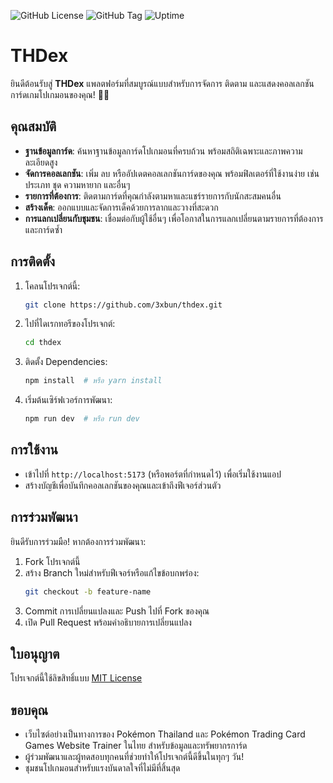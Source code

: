 ![GitHub License](https://img.shields.io/github/package-json/version/3xbun/thdex) ![GitHub Tag](https://img.shields.io/github/v/tag/3xbun/thdex) ![Uptime](https://status.3xbun.com/api/badge/19/status)

# THDex

ยินดีต้อนรับสู่ **THDex** แพลตฟอร์มที่สมบูรณ์แบบสำหรับการจัดการ ติดตาม และแสดงคอลเลกชันการ์ดเกมโปเกมอนของคุณ! 🎴✨

## คุณสมบัติ

- **ฐานข้อมูลการ์ด**: ค้นหาฐานข้อมูลการ์ดโปเกมอนที่ครบถ้วน พร้อมสถิติเฉพาะและภาพความละเอียดสูง
- **จัดการคอลเลกชัน**: เพิ่ม ลบ หรืออัปเดตคอลเลกชันการ์ดของคุณ พร้อมฟิลเตอร์ที่ใช้งานง่าย เช่น ประเภท ชุด ความหายาก และอื่นๆ
- **รายการที่ต้องการ**: ติดตามการ์ดที่คุณกำลังตามหาและแชร์รายการกับนักสะสมคนอื่น
- **สร้างเด็ค**: ออกแบบและจัดการเด็คด้วยการลากและวางที่สะดวก
- **การแลกเปลี่ยนกับชุมชน**: เชื่อมต่อกับผู้ใช้อื่นๆ เพื่อโอกาสในการแลกเปลี่ยนตามรายการที่ต้องการและการ์ดซ้ำ

## การติดตั้ง

1. โคลนโปรเจกต์นี้:
   ```bash
   git clone https://github.com/3xbun/thdex.git
   ```
2. ไปที่ไดเรกทอรีของโปรเจกต์:
   ```bash
   cd thdex
   ```
3. ติดตั้ง Dependencies:
   ```bash
   npm install  # หรือ yarn install
   ```
4. เริ่มต้นเซิร์ฟเวอร์การพัฒนา:
   ```bash
   npm run dev  # หรือ run dev
   ```

## การใช้งาน

- เข้าไปที่ `http://localhost:5173` (หรือพอร์ตที่กำหนดไว้) เพื่อเริ่มใช้งานแอป
- สร้างบัญชีเพื่อบันทึกคอลเลกชันของคุณและเข้าถึงฟีเจอร์ส่วนตัว

## การร่วมพัฒนา

ยินดีรับการร่วมมือ! หากต้องการร่วมพัฒนา:

1. Fork โปรเจกต์นี้
2. สร้าง Branch ใหม่สำหรับฟีเจอร์หรือแก้ไขข้อบกพร่อง:
   ```bash
   git checkout -b feature-name
   ```
3. Commit การเปลี่ยนแปลงและ Push ไปที่ Fork ของคุณ
4. เปิด Pull Request พร้อมคำอธิบายการเปลี่ยนแปลง

## ใบอนุญาต

โปรเจกต์นี้ใช้ลิขสิทธิ์แบบ [MIT License](LICENSE)

## ขอบคุณ

- เว็บไซต์อย่างเป็นทางการของ Pokémon Thailand และ Pokémon Trading Card Games Website Trainer ในไทย สำหรับข้อมูลและทรัพยากรการ์ด
- ผู้ร่วมพัฒนาและผู้ทดสอบทุกคนที่ช่วยทำให้โปรเจกต์นี้ดีขึ้นในทุกๆ วัน!
- ชุมชนโปเกมอนสำหรับแรงบันดาลใจที่ไม่มีที่สิ้นสุด
